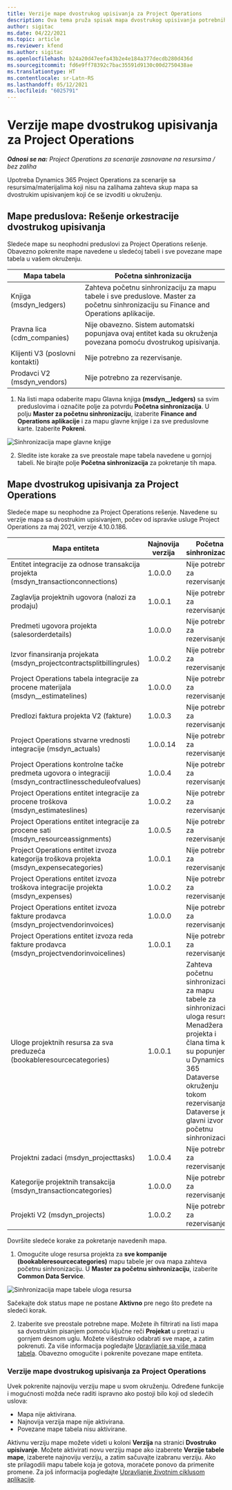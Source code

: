 ```yaml
---
title: Verzije mape dvostrukog upisivanja za Project Operations
description: Ova tema pruža spisak mapa dvostrukog upisivanja potrebnih za Dynamics 365 Project Operations.
author: sigitac
ms.date: 04/22/2021
ms.topic: article
ms.reviewer: kfend
ms.author: sigitac
ms.openlocfilehash: b24a20d47eefa43b2e4e184a377decdb280d436d
ms.sourcegitcommit: fd6e9ff78392c7bac35591d9130c00d2750438ae
ms.translationtype: HT
ms.contentlocale: sr-Latn-RS
ms.lasthandoff: 05/12/2021
ms.locfileid: "6025791"
---
```

# <a name="project-operations-dual-write-map-versions"></a>Verzije mape dvostrukog upisivanja za Project Operations

_**Odnosi se na:** Project Operations za scenarije zasnovane na resursima / bez zaliha_

Upotreba Dynamics 365 Project Operations za scenarije sa resursima/materijalima koji nisu na zalihama zahteva skup mapa sa dvostrukim upisivanjem koji će se izvoditi u okruženju. 

## <a name="prerequisite-maps-dual-write-orchestration-solution"></a>Mape preduslova: Rešenje orkestracije dvostrukog upisivanja

Sledeće mape su neophodni preduslovi za Project Operations rešenje. Obavezno pokrenite mape navedene u sledećoj tabeli i sve povezane mape tabela u vašem okruženju.

| Mapa tabela | Početna sinhronizacija |
| --- | --- |
| Knjiga (msdyn_ledgers) | Zahteva početnu sinhronizaciju za mapu tabele i sve preduslove. Master za početnu sinhronizaciju su Finance and Operations aplikacije. |
| Pravna lica (cdm_companies) | Nije obavezno. Sistem automatski popunjava ovaj entitet kada su okruženja povezana pomoću dvostrukog upisivanja. |
| Klijenti V3 (poslovni kontakti) | Nije potrebno za rezervisanje. |
| Prodavci V2 (msdyn_vendors) | Nije potrebno za rezervisanje. |

1. Na listi mapa odaberite mapu Glavna knjiga **(msdyn\__ledgers)** sa svim preduslovima i označite polje za potvrdu **Početna sinhronizacija**. U polju **Master za početnu sinhronizaciju**, izaberite **Finance and Operations aplikacije** i za mapu glavne knjige i za sve preduslovne karte. Izaberite **Pokreni**.

![Sinhronizacija mape glavne knjige](media/DW6.png)

2. Sledite iste korake za sve preostale mape tabela navedene u gornjoj tabeli. Ne birajte polje **Početna sinhronizacija** za pokretanje tih mapa.

## <a name="project-operations-dual-write-maps"></a>Mape dvostrukog upisivanja za Project Operations

Sledeće mape su neophodne za Project Operations rešenje. Navedene su verzije mapa sa dvostrukim upisivanjem, počev od ispravke usluge Project Operations za maj 2021, verzije 4.10.0.186.

| **Mapa entiteta** | **Najnovija verzija** | **Početna sinhronizacija** |
| --- | --- | --- |
| Entitet integracije za odnose transakcija projekta (msdyn\_transactionconnections) | 1.0.0.0 | Nije potrebno za rezervisanje. |
| Zaglavlja projektnih ugovora (nalozi za prodaju) | 1.0.0.1 | Nije potrebno za rezervisanje. |
| Predmeti ugovora projekta (salesorderdetails) | 1.0.0.0 | Nije potrebno za rezervisanje. |
| Izvor finansiranja projekata (msdyn_projectcontractsplitbillingrules) | 1.0.0.2 | Nije potrebno za rezervisanje. |
| Project Operations tabela integracije za procene materijala (msdyn\__estimatelines) | 1.0.0.0 | Nije potrebno za rezervisanje. |
| Predlozi faktura projekta V2 (fakture) | 1.0.0.3 | Nije potrebno za rezervisanje. |
| Project Operations stvarne vrednosti integracije (msdyn_actuals) | 1.0.0.14 | Nije potrebno za rezervisanje. |
| Project Operations kontrolne tačke predmeta ugovora o integraciji (msdyn_contractlinesscheduleofvalues) | 1.0.0.4 | Nije potrebno za rezervisanje. |
| Project Operations entitet integracije za procene troškova (msdyn_estimateslines) | 1.0.0.2 | Nije potrebno za rezervisanje. |
| Project Operations entitet integracije za procene sati (msdyn_resourceassignments) | 1.0.0.5 | Nije potrebno za rezervisanje. |
| Project Operations entitet izvoza kategorija troškova projekta (msdyn_expensecategories) | 1.0.0.1 | Nije potrebno za rezervisanje. |
| Project Operations entitet izvoza troškova integracije projekta (msdyn_expenses) | 1.0.0.2 | Nije potrebno za rezervisanje. |
| Project Operations entitet izvoza fakture prodavca (msdyn_projectvendorinvoices) | 1.0.0.0 | Nije potrebno za rezervisanje. |
| Project Operations entitet izvoza reda fakture prodavca (msdyn_projectvendorinvoicelines) | 1.0.0.1 | Nije potrebno za rezervisanje. |
| Uloge projektnih resursa za sva preduzeća (bookableresourcecategories) | 1.0.0.1 | Zahteva početnu sinhronizaciju za mapu tabele za sinhronizaciju uloga resursa Menadžera projekta i člana tima koji su popunjeni u Dynamics 365 Dataverse okruženju tokom rezervisanja. Dataverse je glavni izvor za početnu sinhronizaciju. |
| Projektni zadaci (msdyn_projecttasks) | 1.0.0.4 | Nije potrebno za rezervisanje. |
| Kategorije projektnih transakcija (msdyn_transactioncategories) | 1.0.0.0 | Nije potrebno za rezervisanje. |
| Projekti V2 (msdyn_projects) | 1.0.0.2 | Nije potrebno za rezervisanje. |

Dovršite sledeće korake za pokretanje navedenih mapa.

1. Omogućite uloge resursa projekta za **sve kompanije (bookableresourcecategories)** mapu tabele jer ova mapa zahteva početnu sinhronizaciju. U **Master za početnu sinhronizaciju**, izaberite **Common Data Service**. 

 ![Sinhronizacija mape tabele uloga resursa](media/6ResourceInitialSync.jpg)

 Sačekajte dok status mape ne postane **Aktivno** pre nego što pređete na sledeći korak.

2. Izaberite sve preostale potrebne mape. Možete ih filtrirati na listi mapa sa dvostrukim pisanjem pomoću ključne reči **Projekat** u pretrazi u gornjem desnom uglu. Možete višestruko odabrati sve mape, a zatim pokrenuti. Za više informacija pogledajte [Upravljanje sa više mapa tabela](/dynamics365/fin-ops-core/dev-itpro/data-entities/dual-write/multiple-entity-maps). Obavezno omogućite i pokrenite povezane mape entiteta.

### <a name="project-operations-dual-write-map-versions"></a>Verzije mape dvostrukog upisivanja za Project Operations

Uvek pokrenite najnoviju verziju mape u svom okruženju. Određene funkcije i mogućnosti možda neće raditi ispravno ako postoji bilo koji od sledećih uslova:

- Mapa nije aktivirana.
- Najnovija verzija mape nije aktivirana. 
- Povezane mape tabela nisu aktivirane.

Aktivnu verziju mape možete videti u koloni **Verzija** na stranici **Dvostruko upisivanje**. Možete aktivirati novu verziju mape ako izaberete **Verzije tabele mape**, izaberete najnoviju verziju, a zatim sačuvajte izabranu verziju. Ako ste prilagodili mapu tabele koja je gotova, moraćete ponovo da primenite promene. Za još informacija pogledajte [Upravljanje životnim ciklusom aplikacije](/dynamics365/fin-ops-core/dev-itpro/data-entities/dual-write/app-lifecycle-management).
